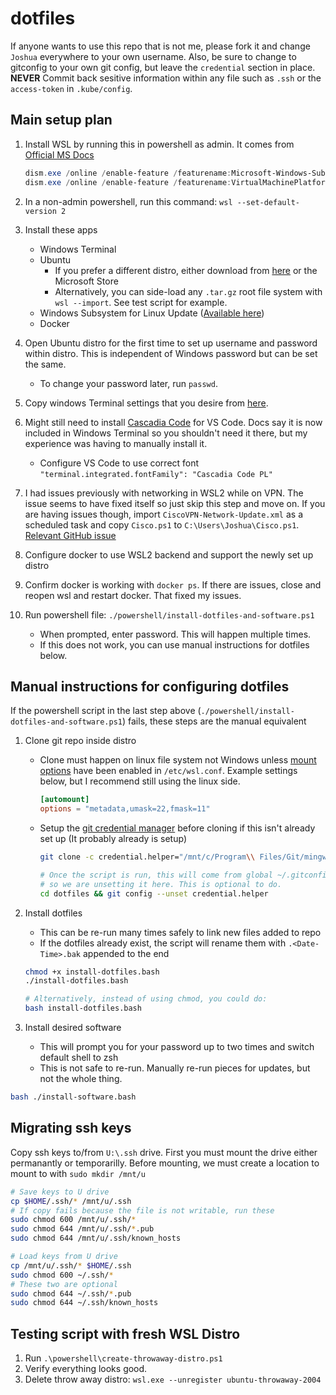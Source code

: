 # dotfiles

If anyone wants to use this repo that is not me, please fork it and change `Joshua` everywhere to your own username.
Also, be sure to change to gitconfig to your own git config, but leave the `credential` section in place.
**NEVER** Commit back sesitive information within any file such as `.ssh` or the `access-token` in `.kube/config`.

## Main setup plan

1. Install WSL by running this in powershell as admin. It comes from [Official MS Docs](https://docs.microsoft.com/en-us/windows/wsl/install-win10)

   ```powershell
   dism.exe /online /enable-feature /featurename:Microsoft-Windows-Subsystem-Linux /all /norestart
   dism.exe /online /enable-feature /featurename:VirtualMachinePlatform /all /norestart
   ```

1. In a non-admin powershell, run this command: `wsl --set-default-version 2`
1. Install these apps
   - Windows Terminal
   - Ubuntu
     - If you prefer a different distro, either download from
       [here](https://docs.microsoft.com/en-us/windows/wsl/install-manual)
       or the Microsoft Store
     - Alternatively, you can side-load any `.tar.gz` root file system with `wsl --import`. See test script for example.
   - Windows Subsystem for Linux Update
     ([Available here](https://docs.microsoft.com/en-us/windows/wsl/install-win10#step-4---download-the-linux-kernel-update-package))
   - Docker
1. Open Ubuntu distro for the first time to set up username and password within distro. This is independent of Windows password but can be set the same.
   - To change your password later, run `passwd`.
1. Copy windows Terminal settings that you desire from [here](./WindowsTerminalSettings.jsonc).
1. Might still need to install [Cascadia Code](https://docs.microsoft.com/en-us/windows/terminal/cascadia-code) for VS Code.
   Docs say it is now included in Windows Terminal so you shouldn't need it there, but my experience was having to manually install it.
   - Configure VS Code to use correct font `"terminal.integrated.fontFamily": "Cascadia Code PL"`
1. I had issues previously with networking in WSL2 while on VPN. The issue seems to have fixed itself so just skip this step and move on.
   If you are having issues though, import `CiscoVPN-Network-Update.xml` as a scheduled task and copy `Cisco.ps1` to `C:\Users\Joshua\Cisco.ps1`.
   [Relevant GitHub issue](https://github.com/microsoft/WSL/issues/4277#issuecomment-639460712)
1. Configure docker to use WSL2 backend and support the newly set up distro
1. Confirm docker is working with `docker ps`. If there are issues, close and reopen wsl and restart docker. That fixed my issues.
1. Run powershell file: `./powershell/install-dotfiles-and-software.ps1`
   - When prompted, enter password. This will happen multiple times.
   - If this does not work, you can use manual instructions for dotfiles below.

## Manual instructions for configuring dotfiles

If the powershell script in the last step above (`./powershell/install-dotfiles-and-software.ps1`) fails, these steps are the manual equivalent

1. Clone git repo inside distro

   - Clone must happen on linux file system not Windows unless [mount options](https://docs.microsoft.com/en-us/windows/wsl/wsl-config#mount-options)
     have been enabled in `/etc/wsl.conf`. Example settings below, but I recommend still using the linux side.

     ```conf
     [automount]
     options = "metadata,umask=22,fmask=11"
     ```

   - Setup the [git credential manager](https://github.com/microsoft/Git-Credential-Manager-for-Windows/releases) before cloning if this
     isn't already set up (It probably already is setup)

     ```bash
     git clone -c credential.helper="/mnt/c/Program\\ Files/Git/mingw64/libexec/git-core/git-credential-manager.exe" https://github.com/jnovick/dotfiles.git

     # Once the script is run, this will come from global ~/.gitconfig
     # so we are unsetting it here. This is optional to do.
     cd dotfiles && git config --unset credential.helper
     ```

1. Install dotfiles

   - This can be re-run many times safely to link new files added to repo
   - If the dotfiles already exist, the script will rename them with `.<Date-Time>.bak` appended to the end

   ```bash
   chmod +x install-dotfiles.bash
   ./install-dotfiles.bash

   # Alternatively, instead of using chmod, you could do:
   bash install-dotfiles.bash
   ```

1. Install desired software
   - This will prompt you for your password up to two times and switch default shell to zsh
   - This is not safe to re-run. Manually re-run pieces for updates, but not the whole thing.

```bash
bash ./install-software.bash
```

## Migrating ssh keys

Copy ssh keys to/from `U:\.ssh` drive. First you must mount the drive either permanantly or temporarilly.
Before mounting, we must create a location to mount to with `sudo mkdir /mnt/u`

```bash
# Save keys to U drive
cp $HOME/.ssh/* /mnt/u/.ssh
# If copy fails because the file is not writable, run these
sudo chmod 600 /mnt/u/.ssh/*
sudo chmod 644 /mnt/u/.ssh/*.pub
sudo chmod 644 /mnt/u/.ssh/known_hosts

# Load keys from U drive
cp /mnt/u/.ssh/* $HOME/.ssh
sudo chmod 600 ~/.ssh/*
# These two are optional
sudo chmod 644 ~/.ssh/*.pub
sudo chmod 644 ~/.ssh/known_hosts
```

## Testing script with fresh WSL Distro

1. Run `.\powershell\create-throwaway-distro.ps1`
1. Verify everything looks good.
1. Delete throw away distro: `wsl.exe --unregister ubuntu-throwaway-2004`
